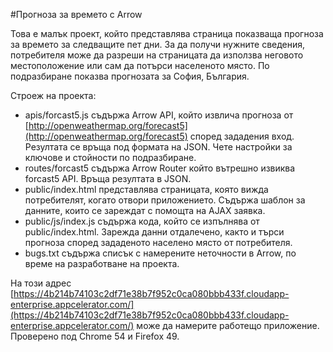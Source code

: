 #Прогноза за времето с Arrow

Това е малък проект, който представлява страница показваща прогноза за времето за следващите пет дни. За да получи нужните сведения, потребителя може да разреши на страницата да използва неговото местоположение или сам да потърси населеното място. По подразбиране показва прогнозата за София, България.

Строеж на проекта:
* apis/forcast5.js съдържа Arrow API, който извлича прогноза от [http://openweathermap.org/forecast5](http://openweathermap.org/forecast5) според зададения вход. Резултата се връща под формата на JSON. Чете настройки за ключове и стойности по подразбиране.
* routes/forcast5 съдържа Arrow Router който вътрешно извиква forcast5 API. Връща резултата в JSON.
* public/index.html представлява страницата, която вижда потребителят, когато отвори приложението. Съдържа шаблон за данните, които се зареждат с помощта на AJAX заявка.
* public/js/index.js съдържа кода, който се изпълнява от public/index.html. Зарежда данни отдалечено, както и търси прогноза според зададеното населено място от потребителя.
* bugs.txt съдържа списък с намерените неточности в Arrow, по време на разработване на проекта.

На този адрес [https://4b214b74103c2df71e38b7f952c0ca080bbb433f.cloudapp-enterprise.appcelerator.com/](https://4b214b74103c2df71e38b7f952c0ca080bbb433f.cloudapp-enterprise.appcelerator.com/) може да намерите работещо приложение. Проверено под Chrome 54 и Firefox 49.